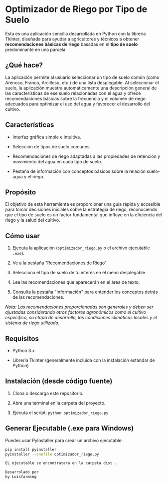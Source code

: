 # Optimizador de Riego por Tipo de Suelo

Esta es una aplicación sencilla desarrollada en Python con la librería Tkinter, diseñada para ayudar a agricultores y técnicos a obtener **recomendaciones básicas de riego** basadas en el **tipo de suelo** predominante en una parcela.

## ¿Qué hace?

La aplicación permite al usuario seleccionar un tipo de suelo común (como Arenoso, Franco, Arcilloso, etc.) de una lista desplegable. Al seleccionar el suelo, la aplicación muestra automáticamente una descripción general de las características de ese suelo relacionadas con el agua y ofrece recomendaciones básicas sobre la frecuencia y el volumen de riego adecuados para optimizar el uso del agua y favorecer el desarrollo del cultivo.

## Características

* Interfaz gráfica simple e intuitiva.

* Selección de tipos de suelo comunes.

* Recomendaciones de riego adaptadas a las propiedades de retención y movimiento del agua en cada tipo de suelo.

* Pestaña de información con conceptos básicos sobre la relación suelo-agua y el riego.

## Propósito

El objetivo de esta herramienta es proporcionar una guía rápida y accesible para tomar decisiones iniciales sobre la estrategia de riego, reconociendo que el tipo de suelo es un factor fundamental que influye en la eficiencia del riego y la salud del cultivo.

## Cómo usar

1. Ejecuta la aplicación (`optimizador_riego.py` o el archivo ejecutable `.exe`).

2. Ve a la pestaña "Recomendaciones de Riego".

3. Selecciona el tipo de suelo de tu interés en el menú desplegable.

4. Lee las recomendaciones que aparecerán en el área de texto.

5. Consulta la pestaña "Información" para entender los conceptos detrás de las recomendaciones.

*Nota: Las recomendaciones proporcionadas son generales y deben ser ajustadas considerando otros factores agronómicos como el cultivo específico, su etapa de desarrollo, las condiciones climáticas locales y el sistema de riego utilizado.*

## Requisitos

* Python 3.x

* Librería Tkinter (generalmente incluida con la instalación estándar de Python)

## Instalación (desde código fuente)

1. Clona o descarga este repositorio.

2. Abre una terminal en la carpeta del proyecto.

3. Ejecuta el script: `python optimizador_riego.py`

## Generar Ejecutable (.exe para Windows)

Puedes usar PyInstaller para crear un archivo ejecutable:

```bash
pip install pyinstaller
pyinstaller --onefile optimizador_riego.py

EL ejecutable se encontratará en la carpeta dist .

Desarrolado por
by Luisfarming
